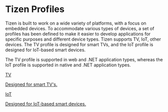 # Tizen Profiles

Tizen is built to work on a wide variety of platforms, with a focus on embedded devices. To accommodate various types of devices, a set of profiles has been defined to make it easier to develop applications for specific purposes and different device types. Tizen supports TV, IoT, other devices. The TV profile is designed for smart TVs, and the IoT profile is designed for IoT-based smart devices.

The TV profile is supported in web and .NET application types, whereas the IoT profile is supported in native and .NET application types.

<div class="row cards-container-infra">
    <div class="col col-md-3">
        <a href="./tv.md" class="card card-infra h-100">
            <div class="card-body">
                <p class="h3 card-title">TV</p>
                <p class="card-text">Designed for smart TV's.</p>
            </div>
        </a>
    </div>
    <div class="col col-md-3">
        <a href="./iot.md" class="card card-infra h-100">
            <div class="card-body">
                <p class="h3 card-title">IoT</p>
                <p class="card-text">Designed for IoT-based smart devices.</p>
            </div>
        </a>
    </div>
</div>

